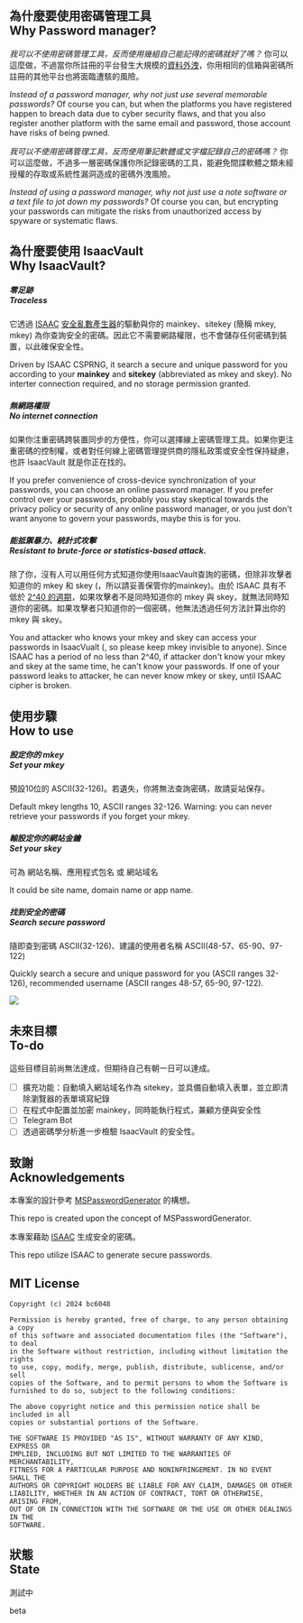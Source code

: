 
## 為什麼要使用密碼管理工具<br>Why Password manager?
*我可以不使用密碼管理工具，反而使用幾組自己能記得的密碼就好了嗎？* 你可以這麼做，不過當你所註冊的平台發生大規模的[資料外洩](https://haveibeenpwned.com/)，你用相同的信箱與密碼所註冊的其他平台也將面臨遭駭的風險。

*Instead of a password manager, why not just use several memorable passwords?* Of course you can, but when the platforms you have registered happen to breach data due to cyber security flaws, and that you also register another platform with the same email and password, those account have risks of being pwned.

*我可以不使用密碼管理工具，反而使用筆記軟體或文字檔記錄自己的密碼嗎？* 你可以這麼做，不過多一層密碼保護你所記錄密碼的工具，能避免間諜軟體之類未經授權的存取或系統性漏洞造成的密碼外洩風險。

*Instead of using a password manager, why not just use a note software or a text file to jot down my passwords?* Of course you can, but  encrypting your passwords can mitigate the risks from unauthorized access by spyware or systematic flaws.

## 為什麼要使用 IsaacVault<br>Why IsaacVault?

##### 零足跡<br>Traceless
它透過 [ISAAC](https://en.wikipedia.org/wiki/ISAAC_(cipher)) [安全亂數產生器](https://zh.wikipedia.org/zh-tw/%E5%AF%86%E7%A0%81%E5%AD%A6%E5%AE%89%E5%85%A8%E4%BC%AA%E9%9A%8F%E6%9C%BA%E6%95%B0%E7%94%9F%E6%88%90%E5%99%A8)的驅動與你的 mainkey、sitekey (簡稱 mkey, mkey) 為你查詢安全的密碼。因此它不需要網路權限，也不會儲存任何密碼到裝置，以此確保安全性。

Driven by ISAAC CSPRNG, it search a secure and unique password for you according to your **mainkey** and **sitekey** (abbreviated as mkey and skey). No interter connection required, and no storage permission granted.

##### 無網路權限<br>No internet connection
如果你注重密碼跨裝置同步的方便性，你可以選擇線上密碼管理工具。如果你更注重密碼的控制權，或者對任何線上密碼管理提供商的隱私政策或安全性保持疑慮，也許 IsaacVault 就是你正在找的。

If you prefer convenience of cross-device synchronization of your passwords, you can choose an online password manager. If you prefer control over your passwords, probably you stay skeptical towards the privacy policy or security of any online password manager, or you just don't want anyone to govern your passwords, maybe this is for you.

##### 能抵禦暴力、統計式攻擊<br>Resistant to brute-force or statistics-based attack.

除了你，沒有人可以用任何方式知道你使用IsaacVault查詢的密碼，但除非攻擊者知道你的 mkey 和 skey (，所以請妥善保管你的mainkey)。由於 ISAAC 具有不低於 [2^40 的週期](https://www.burtleburtle.net/bob/rand/isaacafa.html)，如果攻擊者不是同時知道你的 mkey 與 skey，就無法同時知道你的密碼。如果攻擊者只知道你的一個密碼，他無法透過任何方法計算出你的 mkey 與 skey。

You and attacker who knows your mkey and skey can access your passwords in IsaacVualt (, so please keep mkey invisible to anyone). Since ISAAC has a period of no less than 2^40, if attacker don't know your mkey and skey at the same time, he can't know your passwords. If one of your password leaks to attacker, he can never know mkey or skey, until ISAAC cipher is broken.


## 使用步驟<br>How to use
##### 設定你的 mkey<br>Set your mkey

預設10位的 ASCII(32-126)。若遺失，你將無法查詢密碼，故請妥站保存。

Default mkey lengths 10, ASCII ranges 32-126. Warning: you can never retrieve your passwords if you forget your mkey.

##### 輸設定你的網站金鑰<br>Set your skey
可為 網站名稱、應用程式包名 或 網站域名

It could be site name, domain name or app name.

##### 找到安全的密碼<br>Search secure password 
隨即查到密碼 ASCII(32-126)、建議的使用者名稱 ASCII(48-57、65-90、97-122)

Quickly search a secure and unique password for you (ASCII ranges 32-126), recommended username (ASCII ranges 48-57, 65-90, 97-122).



![](https://megapx-assets.dcard.tw/images/a7fe32b7-f432-46b5-9533-6f845803f46d/1280.webp)

## 未來目標<br>To-do
這些目標目前尚無法達成，但期待自己有朝一日可以達成。
- [ ] 擴充功能：自動填入網站域名作為 sitekey，並具備自動填入表單，並立即清除瀏覽器的表單填寫紀錄
- [ ] 在程式中配置並加密 mainkey，同時能執行程式，兼顧方便與安全性
- [ ] Telegram Bot
- [ ] 透過密碼學分析進一步檢驗 IsaacVault 的安全性。

## 致謝<br>Acknowledgements
本專案的設計參考 [MSPasswordGenerator](https://github.com/Ayukawayen/MSPasswordGenerator) 的構想。

This repo is created upon the concept of MSPasswordGenerator.

本專案藉助 [ISAAC](https://www.burtleburtle.net/bob/c/readable.c) 生成安全的密碼。

This repo utilize ISAAC to generate secure passwords.

## MIT License
```
Copyright (c) 2024 bc6048

Permission is hereby granted, free of charge, to any person obtaining a copy
of this software and associated documentation files (the "Software"), to deal
in the Software without restriction, including without limitation the rights
to use, copy, modify, merge, publish, distribute, sublicense, and/or sell
copies of the Software, and to permit persons to whom the Software is
furnished to do so, subject to the following conditions:

The above copyright notice and this permission notice shall be included in all
copies or substantial portions of the Software.

THE SOFTWARE IS PROVIDED "AS IS", WITHOUT WARRANTY OF ANY KIND, EXPRESS OR
IMPLIED, INCLUDING BUT NOT LIMITED TO THE WARRANTIES OF MERCHANTABILITY,
FITNESS FOR A PARTICULAR PURPOSE AND NONINFRINGEMENT. IN NO EVENT SHALL THE
AUTHORS OR COPYRIGHT HOLDERS BE LIABLE FOR ANY CLAIM, DAMAGES OR OTHER
LIABILITY, WHETHER IN AN ACTION OF CONTRACT, TORT OR OTHERWISE, ARISING FROM,
OUT OF OR IN CONNECTION WITH THE SOFTWARE OR THE USE OR OTHER DEALINGS IN THE
SOFTWARE.
```
## 狀態<br>State
測試中

beta
